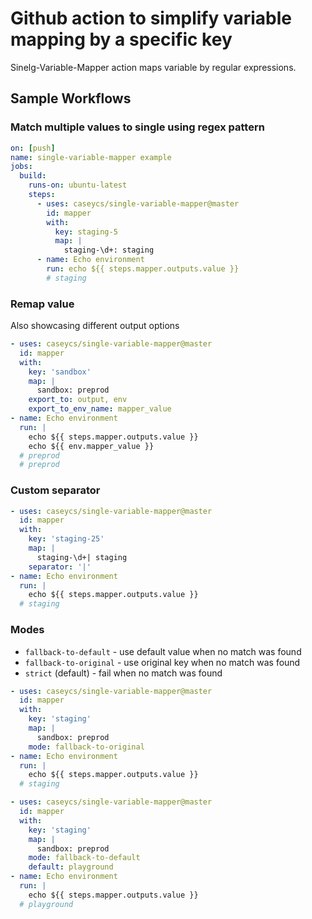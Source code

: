 # Github action to simplify variable mapping by a specific key

Sinelg-Variable-Mapper action maps variable by regular expressions.

## Sample Workflows

### Match multiple values to single using regex pattern

```yaml
on: [push]
name: single-variable-mapper example
jobs:
  build:
    runs-on: ubuntu-latest
    steps:
      - uses: caseycs/single-variable-mapper@master
        id: mapper
        with:
          key: staging-5
          map: |
            staging-\d+: staging
      - name: Echo environment
        run: echo ${{ steps.mapper.outputs.value }}
        # staging
```

### Remap value

Also showcasing different output options

```yaml
- uses: caseycs/single-variable-mapper@master
  id: mapper
  with:
    key: 'sandbox'
    map: |
      sandbox: preprod
    export_to: output, env
    export_to_env_name: mapper_value
- name: Echo environment
  run: |
    echo ${{ steps.mapper.outputs.value }}
    echo ${{ env.mapper_value }}
  # preprod
  # preprod
```

### Custom separator

```yaml
- uses: caseycs/single-variable-mapper@master
  id: mapper
  with:
    key: 'staging-25'
    map: |
      staging-\d+| staging
    separator: '|'
- name: Echo environment
  run: |
    echo ${{ steps.mapper.outputs.value }}
  # staging
```

### Modes

- `fallback-to-default` - use default value when no match was found
- `fallback-to-original` - use original key when no match was found
- `strict` (default) - fail when no match was found

```yaml
- uses: caseycs/single-variable-mapper@master
  id: mapper
  with:
    key: 'staging'
    map: |
      sandbox: preprod
    mode: fallback-to-original
- name: Echo environment
  run: |
    echo ${{ steps.mapper.outputs.value }}
  # staging
```

```yaml
- uses: caseycs/single-variable-mapper@master
  id: mapper
  with:
    key: 'staging'
    map: |
      sandbox: preprod
    mode: fallback-to-default
    default: playground
- name: Echo environment
  run: |
    echo ${{ steps.mapper.outputs.value }}
  # playground
```
